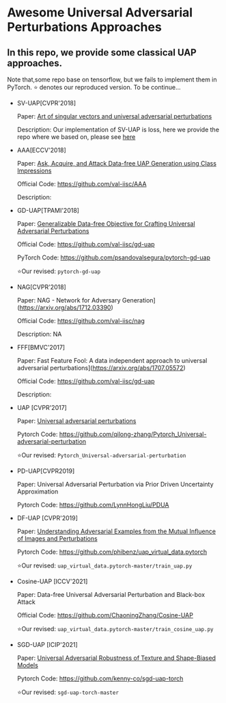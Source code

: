 # Awesome Universal Adversarial Perturbations Approaches
## In this repo, we provide some classical UAP approaches.

Note that,some repo base on tensorflow, but we fails to implement them in PyTorch. ⭐ denotes our reproduced version. To be continue...

+ SV-UAP[CVPR'2018]

  Paper: [Art of singular vectors and universal adversarial perturbations](https://arxiv.org/pdf/1709.03582.pdf)

  Description: Our implementation of SV-UAP is loss, here we provide the repo where we based on, please see [here](https://github.com/slayff/art_of_vectors_pytorch)

+ AAA[ECCV'2018]

  Paper: [Ask, Acquire, and Attack Data-free UAP Generation using Class Impressions](https://link.springer.com/chapter/10.1007/978-3-030-01240-3_2)

  Official Code:  https://github.com/val-iisc/AAA

  Description: 

+ GD-UAP[TPAMI'2018]

  Paper:  [Generalizable Data-free Objective for Crafting Universal Adversarial Perturbations](https://arxiv.org/abs/1801.08092)

  Official Code:  https://github.com/val-iisc/gd-uap

  PyTorch Code: https://github.com/psandovalsegura/pytorch-gd-uap

  ⭐Our revised: `pytorch-gd-uap`

+ NAG[CVPR'2018]

  Paper: NAG - Network for Adversary Generation](https://arxiv.org/abs/1712.03390)

  Official Code: https://github.com/val-iisc/nag

  Description:  NA

+ FFF[BMVC'2017]

  Paper:   Fast Feature Fool: A data independent approach to universal adversarial perturbations](https://arxiv.org/abs/1707.05572)

  Official Code:  https://github.com/val-iisc/gd-uap

  Description: 

+ UAP [CVPR'2017]

  Paper: [Universal adversarial perturbations](http://arxiv.org/pdf/1610.08401)

  Pytorch Code: https://github.com/qilong-zhang/Pytorch_Universal-adversarial-perturbation

  ⭐Our revised:  `Pytorch_Universal-adversarial-perturbation`

+ PD-UAP[CVPR2019]

  Paper: Universal Adversarial Perturbation via Prior Driven Uncertainty Approximation

  Pytorch Code: https://github.com/LynnHongLiu/PDUA

+ DF-UAP [CVPR'2019]

  Paper: [Understanding Adversarial Examples from the Mutual Influence of Images and Perturbations](https://openaccess.thecvf.com/content_CVPR_2020/papers/Zhang_Understanding_Adversarial_Examples_From_the_Mutual_Influence_of_Images_and_CVPR_2020_paper.pdf)

  Pytorch Code: https://github.com/phibenz/uap_virtual_data.pytorch

  ⭐Our revised: `uap_virtual_data.pytorch-master/train_uap.py`

+ Cosine-UAP [ICCV'2021]

  Paper: Data-free Universal Adversarial Perturbation and Black-box Attack

  Official Code: https://github.com/ChaoningZhang/Cosine-UAP

  ⭐Our revised: `uap_virtual_data.pytorch-master/train_cosine_uap.py`

+ SGD-UAP [ICIP'2021]

  Paper: [Universal Adversarial Robustness of Texture and Shape-Biased Models](https://ieeexplore.ieee.org/document/9506325/)

  Pytorch Code:  https://github.com/kenny-co/sgd-uap-torch

  ⭐Our revised: `sgd-uap-torch-master`



